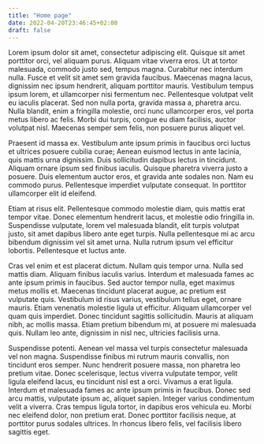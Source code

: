 ```yaml
---
title: "Home page"
date: 2022-04-20T23:46:45+02:00
draft: false
---
```


<!-- ![Sinoon](/images/sinoon.webp) -->

Lorem ipsum dolor sit amet, consectetur adipiscing elit. Quisque sit amet porttitor orci, vel aliquam purus. Aliquam vitae viverra eros. Ut at tortor malesuada, commodo justo sed, tempus magna. Curabitur nec interdum nulla. Fusce et velit sit amet sem gravida faucibus. Maecenas magna lacus, dignissim nec ipsum hendrerit, aliquam porttitor mauris. Vestibulum tempus ipsum lorem, et ullamcorper nisi fermentum nec. Pellentesque volutpat velit eu iaculis placerat. Sed non nulla porta, gravida massa a, pharetra arcu. Nulla blandit, enim a fringilla molestie, orci nunc ullamcorper eros, vel porta metus libero ac felis. Morbi dui turpis, congue eu diam facilisis, auctor volutpat nisl. Maecenas semper sem felis, non posuere purus aliquet vel.

Praesent id massa ex. Vestibulum ante ipsum primis in faucibus orci luctus et ultrices posuere cubilia curae; Aenean euismod lectus in ante lacinia, quis mattis urna dignissim. Duis sollicitudin dapibus lectus in tincidunt. Aliquam ornare ipsum sed finibus iaculis. Quisque pharetra viverra justo a posuere. Duis elementum auctor eros, et gravida ante sodales non. Nam eu commodo purus. Pellentesque imperdiet vulputate consequat. In porttitor ullamcorper elit id eleifend.

Etiam at risus elit. Pellentesque commodo molestie diam, quis mattis erat tempor vitae. Donec elementum hendrerit lacus, et molestie odio fringilla in. Suspendisse vulputate, lorem vel malesuada blandit, elit turpis volutpat justo, sit amet dapibus libero ante eget turpis. Nulla pellentesque mi ac arcu bibendum dignissim vel sit amet urna. Nulla rutrum ipsum vel efficitur lobortis. Pellentesque et luctus ante.

Cras vel enim et est placerat dictum. Nullam quis tempor urna. Nulla sed mattis diam. Aliquam finibus iaculis varius. Interdum et malesuada fames ac ante ipsum primis in faucibus. Sed auctor tempor nulla, eget maximus metus mollis et. Maecenas tincidunt placerat augue, ac pretium est vulputate quis. Vestibulum id risus varius, vestibulum tellus eget, ornare mauris. Etiam venenatis molestie ligula ut efficitur. Aliquam ullamcorper vel quam quis imperdiet. Donec tincidunt sagittis sollicitudin. Mauris at aliquam nibh, ac mollis massa. Etiam pretium bibendum mi, at posuere mi malesuada quis. Nullam leo ante, dignissim in nisl nec, ultricies facilisis urna.

Suspendisse potenti. Aenean vel massa vel turpis consectetur malesuada vel non magna. Suspendisse finibus mi rutrum mauris convallis, non tincidunt eros semper. Nunc hendrerit posuere massa, non pharetra leo pretium vitae. Donec scelerisque, lectus viverra vulputate tempor, velit ligula eleifend lacus, eu tincidunt nisl est a orci. Vivamus a erat ligula. Interdum et malesuada fames ac ante ipsum primis in faucibus. Donec sed arcu mattis, vulputate ipsum ac, aliquet sapien. Integer varius condimentum velit a viverra. Cras tempus ligula tortor, in dapibus eros vehicula eu. Morbi nec eleifend dolor, non pretium erat. Donec porttitor facilisis neque, at porttitor purus sodales ultrices. In rhoncus libero felis, vel facilisis libero sagittis eget.

